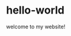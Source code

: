 # hello-world
<!DOCTYPE html>
<html>
<head>
  <title> hello </title>
</head>
<body>
  welcome to my website!
</body>
</html>
